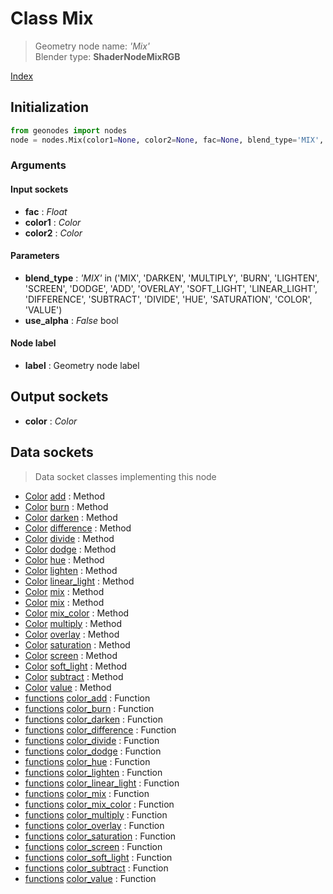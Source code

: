 
# Class Mix

> Geometry node name: _'Mix'_<br>Blender type:  **ShaderNodeMixRGB**


[Index](/docs/index.md)

## Initialization


```python
from geonodes import nodes
node = nodes.Mix(color1=None, color2=None, fac=None, blend_type='MIX', use_alpha=False, label=None)
```


### Arguments


#### Input sockets



- **fac** : _Float_
- **color1** : _Color_
- **color2** : _Color_



#### Parameters



- **blend_type** : _'MIX'_ in ('MIX', 'DARKEN', 'MULTIPLY', 'BURN', 'LIGHTEN', 'SCREEN', 'DODGE', 'ADD', 'OVERLAY', 'SOFT_LIGHT', 'LINEAR_LIGHT', 'DIFFERENCE', 'SUBTRACT', 'DIVIDE', 'HUE', 'SATURATION', 'COLOR', 'VALUE')
- **use_alpha** : _False_ bool



#### Node label



- **label** : Geometry node label



## Output sockets



- **color** : _Color_



## Data sockets

> Data socket classes implementing this node




- [Color](../sockets/Color.md) [add](../sockets/Color.md#add) : Method
- [Color](../sockets/Color.md) [burn](../sockets/Color.md#burn) : Method
- [Color](../sockets/Color.md) [darken](../sockets/Color.md#darken) : Method
- [Color](../sockets/Color.md) [difference](../sockets/Color.md#difference) : Method
- [Color](../sockets/Color.md) [divide](../sockets/Color.md#divide) : Method
- [Color](../sockets/Color.md) [dodge](../sockets/Color.md#dodge) : Method
- [Color](../sockets/Color.md) [hue](../sockets/Color.md#hue) : Method
- [Color](../sockets/Color.md) [lighten](../sockets/Color.md#lighten) : Method
- [Color](../sockets/Color.md) [linear_light](../sockets/Color.md#linear_light) : Method
- [Color](../sockets/Color.md) [mix](../sockets/Color.md#mix) : Method
- [Color](../sockets/Color.md) [mix](../sockets/Color.md#mix) : Method
- [Color](../sockets/Color.md) [mix_color](../sockets/Color.md#mix_color) : Method
- [Color](../sockets/Color.md) [multiply](../sockets/Color.md#multiply) : Method
- [Color](../sockets/Color.md) [overlay](../sockets/Color.md#overlay) : Method
- [Color](../sockets/Color.md) [saturation](../sockets/Color.md#saturation) : Method
- [Color](../sockets/Color.md) [screen](../sockets/Color.md#screen) : Method
- [Color](../sockets/Color.md) [soft_light](../sockets/Color.md#soft_light) : Method
- [Color](../sockets/Color.md) [subtract](../sockets/Color.md#subtract) : Method
- [Color](../sockets/Color.md) [value](../sockets/Color.md#value) : Method
- [functions](../sockets/functions.md) [color_add](../sockets/functions.md#color_add) : Function
- [functions](../sockets/functions.md) [color_burn](../sockets/functions.md#color_burn) : Function
- [functions](../sockets/functions.md) [color_darken](../sockets/functions.md#color_darken) : Function
- [functions](../sockets/functions.md) [color_difference](../sockets/functions.md#color_difference) : Function
- [functions](../sockets/functions.md) [color_divide](../sockets/functions.md#color_divide) : Function
- [functions](../sockets/functions.md) [color_dodge](../sockets/functions.md#color_dodge) : Function
- [functions](../sockets/functions.md) [color_hue](../sockets/functions.md#color_hue) : Function
- [functions](../sockets/functions.md) [color_lighten](../sockets/functions.md#color_lighten) : Function
- [functions](../sockets/functions.md) [color_linear_light](../sockets/functions.md#color_linear_light) : Function
- [functions](../sockets/functions.md) [color_mix](../sockets/functions.md#color_mix) : Function
- [functions](../sockets/functions.md) [color_mix_color](../sockets/functions.md#color_mix_color) : Function
- [functions](../sockets/functions.md) [color_multiply](../sockets/functions.md#color_multiply) : Function
- [functions](../sockets/functions.md) [color_overlay](../sockets/functions.md#color_overlay) : Function
- [functions](../sockets/functions.md) [color_saturation](../sockets/functions.md#color_saturation) : Function
- [functions](../sockets/functions.md) [color_screen](../sockets/functions.md#color_screen) : Function
- [functions](../sockets/functions.md) [color_soft_light](../sockets/functions.md#color_soft_light) : Function
- [functions](../sockets/functions.md) [color_subtract](../sockets/functions.md#color_subtract) : Function
- [functions](../sockets/functions.md) [color_value](../sockets/functions.md#color_value) : Function


